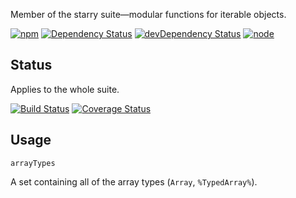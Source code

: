 Member of the starry suite—modular functions for iterable objects.

[![npm](https://img.shields.io/npm/v/starry._array-types.svg?style=flat-square)](https://www.npmjs.com/package/starry._array-types) [![Dependency Status](https://img.shields.io/david/starry._array-types.svg?style=flat-square)](https://david-dm.org/starry._array-types) [![devDependency Status](https://img.shields.io/david/dev/starry._array-types.svg?style=flat-square)](https://david-dm.org/starry._array-types#info=devDependencies) [![node](https://img.shields.io/node/v/starry._array-types.svg?style=flat-square)](https://nodejs.org/en/download/)

## Status

Applies to the whole suite.

[![Build Status](https://img.shields.io/travis/seangenabe/starry.svg?style=flat-square)](https://travis-ci.org/seangenabe/starry) [![Coverage Status](https://img.shields.io/coveralls/seangenabe/starry.svg?style=flat-square)](https://coveralls.io/github/seangenabe/starry)

## Usage

`arrayTypes`

A set containing all of the array types (`Array`, `%TypedArray%`).

